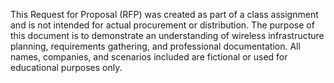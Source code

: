 This Request for Proposal (RFP) was created as part of a class assignment and is not intended for actual procurement or distribution. The purpose of this document is to demonstrate an understanding of wireless infrastructure planning, requirements gathering, and professional documentation. All names, companies, and scenarios included are fictional or used for educational purposes only.
